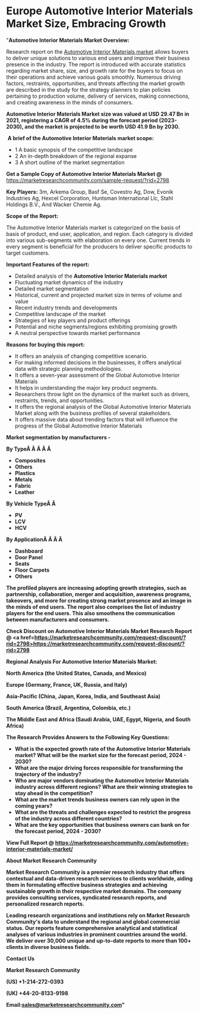 # Europe Automotive Interior Materials Market Size, Embracing Growth
"<strong>Automotive Interior Materials Market Overview:</strong>

Research report on the <a href=https://marketresearchcommunity.com/automotive-interior-materials-market/>Automotive Interior Materials market</a> allows buyers to deliver unique solutions to various end users and improve their business presence in the industry. The report is introduced with accurate statistics regarding market share, size, and growth rate for the buyers to focus on their operations and achieve various goals smoothly. Numerous driving factors, restraints, opportunities, and threats affecting the market growth are described in the study for the strategy planners to plan policies pertaining to production volume, delivery of services, making connections, and creating awareness in the minds of consumers.

<strong>Automotive Interior Materials Market size was valued at USD 29.47 Bn in 2021, registering a CAGR of 4.5% during the forecast period (2023-2030), and the market is projected to be worth USD 41.9 Bn by 2030.</strong>

 <Strong>A brief of the Automotive Interior Materials market scope:</Strong>
<ul>
 <li>1  A basic synopsis of the competitive landscape</li>
 <li>2  An in-depth breakdown of the regional expanse</li>
 <li>3  A short outline of the market segmentation</li>
</ul>
<strong>Get a Sample Copy of Automotive Interior Materials Market @ </b></strong><a href=https://marketresearchcommunity.com/sample-request/?rid=2798><u>https://marketresearchcommunity.com/sample-request/?rid=2798</u></a>

<strong>Key Players:</strong> 
3m, Arkema Group, Basf Se, Covestro Ag, Dow, Evonik Industries Ag, Hexcel Corporation, Huntsman International Llc, Stahl Holdings B.V., And Wacker Chemie Ag.

<strong>Scope of the Report:</strong>

The Automotive Interior Materials market is categorized on the basis of basis of product, end user, application, and region. Each category is divided into various sub-segments with elaboration on every one. Current trends in every segment is beneficial for the producers to deliver specific products to target customers.

<strong><b>Important Features of the report:</b></strong>
<ul>
  <li>Detailed analysis of the <strong><b>Automotive Interior Materials </b></strong><strong><b>market</b></strong></li>
  <li>Fluctuating market dynamics of the industry</li>
  <li>Detailed market segmentation</li>
  <li>Historical, current and projected market size in terms of volume and value</li>
  <li>Recent industry trends and developments</li>
  <li>Competitive landscape of the market</li>
  <li>Strategies of key players and product offerings</li>
  <li>Potential and niche segments/regions exhibiting promising growth</li>
  <li>A neutral perspective towards market performance</li>
</ul>
<strong><b>Reasons for buying this report:</b></strong>
<ul>
  <li>It offers an analysis of changing competitive scenario.</li>
  <li>For making informed decisions in the businesses, it offers analytical data with strategic planning methodologies.</li>
  <li>It offers a seven-year assessment of the Global Automotive Interior Materials</li>
  <li>It helps in understanding the major key product segments.</li>
  <li>Researchers throw light on the dynamics of the market such as drivers, restraints, trends, and opportunities.</li>
  <li>It offers the regional analysis of the Global Automotive Interior Materials Market along with the business profiles of several stakeholders.</li>
  <li>It offers massive data about trending factors that will influence the progress of the Global Automotive Interior Materials</li>
</ul>

<strong>Market segmentation by manufacturers -</strong>


<strong><strong>By TypeÂ Â Â Â Â  </strong></h4>
<ul>
 	<li>Composites</li>
 	<li>Others</li>
 	<li>Plastics</li>
 	<li>Metals</li>
 	<li>Fabric</li>
 	<li>Leather</li>
</ul>
<strong><strong>By Vehicle TypeÂ Â  </strong></h4>
<ul>
 	<li>PV</li>
 	<li>LCV</li>
 	<li>HCV</li>
</ul>
<strong><strong>By ApplicationÂ Â Â Â  </strong></h4>
<ul>
 	<li>Dashboard</li>
 	<li>Door Panel</li>
 	<li>Seats</li>
 	<li>Floor Carpets</li>
 	<li>Others</li>
</ul>

The profiled players are increasing adopting growth strategies, such as partnership, collaboration, merger and acquisition, awareness programs, takeovers, and more for creating strong market presence and an image in the minds of end users. The report also comprises the list of industry players for the end users. This also smoothens the communication between manufacturers and consumers.

<strong><b>Check Discount on Automotive Interior Materials Market Research Report @ </b></strong><a href=https://marketresearchcommunity.com/request-discount/?rid=2798><u>https://marketresearchcommunity.com/request-discount/?rid=2798</u></a>

<strong>Regional Analysis For Automotive Interior Materials Market:</strong>

<strong>North America</strong> (the United States, Canada, and Mexico)

<strong>Europe</strong> (Germany, France, UK, Russia, and Italy)

<strong>Asia-Pacific</strong> (China, Japan, Korea, India, and Southeast Asia)

<strong>South America</strong> (Brazil, Argentina, Colombia, etc.)

<strong>The Middle East and Africa</strong> (Saudi Arabia, UAE, Egypt, Nigeria, and South Africa)

<strong>The Research Provides Answers to the Following Key Questions:</strong>
<ul>
 	<li>What is the expected growth rate of the Automotive Interior Materials market? What will be the market size for the forecast period, 2024 - 2030?</li>
 	<li>What are the major driving forces responsible for transforming the trajectory of the industry?</li>
 	<li>Who are major vendors dominating the Automotive Interior Materials industry across different regions? What are their winning strategies to stay ahead in the competition?</li>
 	<li>What are the market trends business owners can rely upon in the coming years?</li>
 	<li>What are the threats and challenges expected to restrict the progress of the industry across different countries?</li>
 	<li>What are the key opportunities that business owners can bank on for the forecast period, 2024 - 2030?</li>
</ul>

<strong>View Full Report @</strong> <a href=https://marketresearchcommunity.com/automotive-interior-materials-market/>https://marketresearchcommunity.com/automotive-interior-materials-market/</a>

<strong>About Market Research Community</strong>

Market Research Community is a premier research industry that offers contextual and data-driven research services to clients worldwide, aiding them in formulating effective business strategies and achieving sustainable growth in their respective market domains. The company provides consulting services, syndicated research reports, and personalized research reports.

Leading research organizations and institutions rely on Market Research Community's data to understand the regional and global commercial status. Our reports feature comprehensive analytical and statistical analyses of various industries in prominent countries around the world. We deliver over 30,000 unique and up-to-date reports to more than 100+ clients in diverse business fields.

<strong>Contact Us</strong>

<strong>Market Research Community</strong>

(US) +1-214-272-0393

(UK) +44-20-8133-9198

<strong>Email:</strong>sales@marketresearchcommunity.com"
